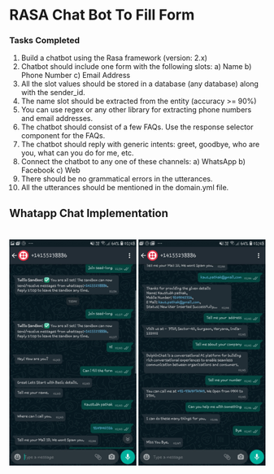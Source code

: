 # RASA Chat Bot To Fill Form


### Tasks Completed
1. Build a chatbot using the Rasa framework (version: 2.x) 
2. Chatbot should include one form with the following slots: a) Name b) Phone Number c) Email Address 
3. All the slot values should be stored in a database (any database) along with the sender_id. 
4. The name slot should be extracted from the entity (accuracy >= 90%) 
5. You can use regex or any other library for extracting phone numbers and email addresses. 
6. The chatbot should consist of a few FAQs. Use the response selector component for the FAQs. 
7. The chatbot should reply with generic intents: greet, goodbye, who are you, what can you do for me, etc. 
8. Connect the chatbot to any one of these channels: a) WhatsApp b) Facebook c) Web 
9. There should be no grammatical errors in the utterances. 
10. All the utterances should be mentioned in the domain.yml file. 

## Whatapp Chat Implementation
#
 <tr style='width: 500px;'>
    <td> <img src="https://github.com/terminate9298/Rasa-Submission/raw/main/Screenshot_20210224-014815_WhatsApp.jpg" alt="Whatsapp Chat Histroy - 1" style="width: 250px;"/> </td>
    <td> <img src="https://github.com/terminate9298/Rasa-Submission/raw/main/Screenshot_20210224-014809_WhatsApp.jpg" alt="Whatsapp Chat Histroy - 2" style="width: 250px;"/> </td>
 </tr>

